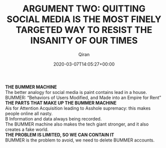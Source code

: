 ﻿---
title: 'ARGUMENT TWO: QUITTING SOCIAL MEDIA IS THE MOST FINELY TARGETED WAY TO RESIST THE INSANITY OF OUR TIMES'
author: Qiran
type: post
date: 2020-03-07T14:05:27+00:00
aliases: ["/argument-two-quitting-social-media-is-the-most-finely-targeted-way-to-resist-the-insanity-of-our-times/"]
categories:
  - Ten Arguments for Deleting Your Social Media Accounts Right Now

---
**THE BUMMER MACHINE**  
The better analogy for social media is paint contains lead in a house.  
BUMMER: “Behaviors of Users Modified, and Made into an Empire for Rent”  
**THE PARTS THAT MAKE UP THE BUMMER MACHINE**  
Ais for Attention Acquisition leading to Asshole supremacy: this makes people online all nasty.  
B Information and data always being recorded.  
The BUMMER machine also makes the tech giant stronger, and it also creates a fake world.  
**THE PROBLEM IS LIMITED, SO WE CAN CONTAIN IT**  
BUMMER is the problem to avoid, we need to delete BUMMER accounts.
